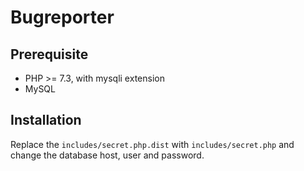 # Bugreporter

## Prerequisite

* PHP >= 7.3, with mysqli extension
* MySQL

## Installation

Replace the `includes/secret.php.dist` with `includes/secret.php` and change the database host, user and password.
